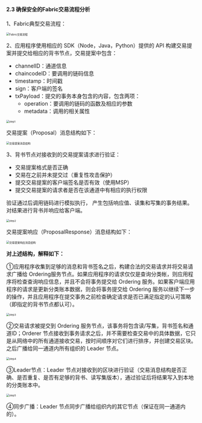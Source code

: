 #### 2.3 确保安全的Fabric交易流程分析

1、Fabric典型交易流程：

<img src="http://image.chaindesk.cn/2.3.png/mark" alt="Fabric交易流程" style="zoom:50%;" />

2、应用程序使用相应的 SDK（Node，Java，Python）提供的 API 构建交易提案并提交给相应的背书节点，交易提案中包含：

- channelID：通道信息
- chaincodeID：要调用的链码信息
- timestamp：时间戳
- sign：客户端的签名
- txPayload：提交的事务本身包含的内容，包含两项：
  - operation：要调用的链码的函数及相应的参数
  - metadata：调用的相关属性

<img src="http://image.chaindesk.cn/step1.png/mark" alt="step1" style="zoom:48%;" />



交易提案（Proposal）消息结构如下：

<img src="http://image.chaindesk.cn/2.4.png/mark" alt="交易提案消息结构" style="zoom:50%;" />

3、背书节点对接收到的交易提案请求进行验证：

- 交易提案格式是否正确
- 交易在之前并未提交过（重复性攻击保护）
- 提交交易提案的客户端签名是否有效（使用MSP）
- 提交交易提案的请求者是否在该通道中有相应的执行权限

验证通过后调用链码进行模拟执行， 产生包括响应值、读集和写集的事务结果。对结果进行背书并响应给客户端。

<img src="http://image.chaindesk.cn/step2.png/mark" alt="step2" style="zoom:48%;" />

交易提案响应（ProposalResponse）消息结构如下：

<img src="http://image.chaindesk.cn/2.5.png/mark" alt="交易提案响应消息结构" style="zoom:50%;" />

**对上述结构，解释如下：**

①应用程序收集到足够的消息和背书签名之后，构建合法的交易请求并将交易请求广播给 Ordering服务节点。如果应用程序的请求仅仅是查询分类帐，则应用程序将检查查询响应信息，并且不会将事务提交给 Ordering 服务。如果客户端应用程序的请求是更新分类账本数据，则会将事务提交给 Ordering 服务以继续下一步的操作，并且应用程序在提交事务之前检查确定请求是否已满足指定的认可策略（即指定的背书节点都认可）。

<img src="http://image.chaindesk.cn/step3.png/mark" alt="step3" style="zoom:48%;" />

②交易请求被提交到 Ordering 服务节点，该事务将包含读/写集，背书签名和通道ID；Orderer 节点接收到事务请求之后，并不需要检查交易中的具体数据，它只是从网络中的所有通道接收交易，按时间顺序对它们进行排序，并创建交易区块。之后广播给同一通道内所有组织的 Leader 节点。

<img src="http://image.chaindesk.cn/step4.png/mark" alt="step4" style="zoom:48%;" />

③Leader节点：Leader 节点对接收到的区块进行验证（交易消息结构是否正确、是否重复、是否有足够的背书、读写集版本），通过验证后将结果写入到本地的分类账本中。

<img src="http://image.chaindesk.cn/step5.png/mark" alt="step5" style="zoom:48%;" />

④同步广播：Leader 节点同步广播给组织内的其它节点（保证在同一通道内的）。